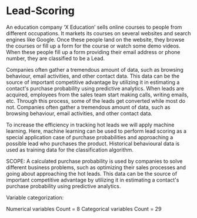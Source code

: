 # Lead-Scoring

An  education  company  ‘X  Education’  sells  online  courses  to  people  from  different occupations. It markets its courses on several websites and search engines like Google. Once these people land on the website, they browse the courses or fill up a form for the course or watch some demo videos. When these people fill up a form providing their email address or phone number, they are classified to be a Lead. 

Companies often gather a tremendous amount of data, such as browsing behaviour, email activities, and other contact data. This data can be the source of important competitive advantage by utilizing it in estimating a contact's purchase probability using predictive analytics. When leads are acquired, employees from the sales team start making calls, writing emails, etc. Through this process, some of the leads get converted while most do not. Companies often gather a tremendous amount of data, such as browsing behaviour, email activities, and other contact data.

To increase the efficiency in tracking hot leads we will apply machine learning. Here, machine learning can be used to perform lead scoring as a special application case of purchase probabilities and approaching a possible lead who purchases the product. Historical behavioural data is used as training data for the classification algorithm.

SCOPE: A calculated purchase probability is used by companies to solve different business problems, such as optimizing their sales processes and going about approaching the hot leads. This data can be the source of important competitive advantage by utilizing it in estimating a contact's purchase probability using predictive analytics.


Variable categorization: 

Numerical variables Count = 8 Categorical variables Count = 29
